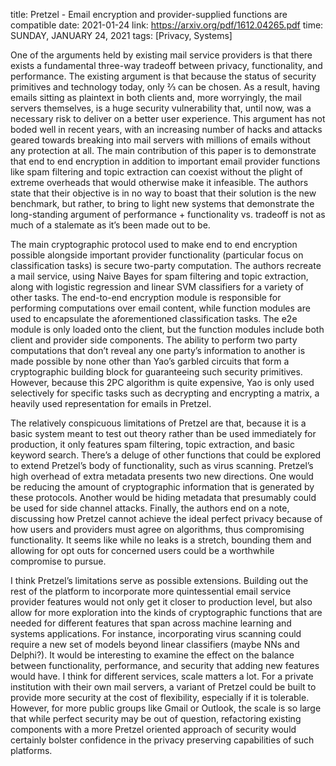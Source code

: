 title: Pretzel - Email encryption and provider-supplied functions are compatible
date: 2021-01-24
link: https://arxiv.org/pdf/1612.04265.pdf
time: SUNDAY, JANUARY 24, 2021
tags: [Privacy, Systems]

One of the arguments held by existing mail service providers is that there exists a fundamental three-way tradeoff between privacy, functionality, and performance. The existing argument is that because the status of security primitives and technology today, only ⅔ can be chosen. As a result, having emails sitting as plaintext in both clients and, more worryingly, the mail servers themselves, is a huge security vulnerability that, until now, was a necessary risk to deliver on a better user experience. This argument has not boded well in recent years, with an increasing number of hacks and attacks geared towards breaking into mail servers with millions of emails without any protection at all. The main contribution of this paper is to demonstrate that end to end encryption in addition to important email provider functions like spam filtering and topic extraction can coexist without the plight of extreme overheads that would otherwise make it infeasible. The authors state that their objective is in no way to boast that their solution is the new benchmark, but rather, to bring to light new systems that demonstrate the long-standing argument of performance + functionality vs. tradeoff is not as much of a stalemate as it’s been made out to be.

The main cryptographic protocol used to make end to end encryption possible alongside important provider functionality (particular focus on classification tasks) is secure two-party computation. The authors recreate a mail service, using Naive Bayes for spam filtering and topic extraction, along with logistic regression and linear SVM classifiers for a variety of other tasks. The end-to-end encryption module is responsible for performing computations over email content, while function modules are used to encapsulate the aforementioned classification tasks. The e2e module is only loaded onto the client, but the function modules include both client and provider side components. The ability to perform two party computations that don’t reveal any one party’s information to another is made possible by none other than Yao’s garbled circuits that form a cryptographic building block for guaranteeing such security primitives. However, because this 2PC algorithm is quite expensive, Yao is only used selectively for specific tasks such as decrypting and encrypting a matrix, a heavily used representation for emails in Pretzel.

The relatively conspicuous limitations of Pretzel are that, because it is a basic system meant to test out theory rather than be used immediately for production, it only features spam filtering, topic extraction, and basic keyword search. There’s a deluge of other functions that could be explored to extend Pretzel’s body of functionality, such as virus scanning. Pretzel’s high overhead of extra metadata presents two new directions. One would be reducing the amount of cryptographic information that is generated by these protocols. Another would be hiding metadata that presumably could be used for side channel attacks. Finally, the authors end on a note, discussing how Pretzel cannot achieve the ideal perfect privacy because of how users and providers must agree on algorithms, thus compromising functionality. It seems like while no leaks is a stretch, bounding them and allowing for opt outs for concerned users could be a worthwhile compromise to pursue.

I think Pretzel’s limitations serve as possible extensions. Building out the rest of the platform to incorporate more quintessential email service provider features would not only get it closer to production level, but also allow for more exploration into the kinds of cryptographic functions that are needed for different features that span across machine learning and systems applications. For instance, incorporating virus scanning could require a new set of models beyond linear classifiers (maybe NNs and Delphi?). It would be interesting to examine the effect on the balance between functionality, performance, and security that adding new features would have. I think for different services, scale matters a lot. For a private institution with their own mail servers, a variant of Pretzel could be built to provide more security at the cost of flexibility, especially if it is tolerable. However, for more public groups like Gmail or Outlook, the scale is so large that while perfect security may be out of question, refactoring existing components with a more Pretzel oriented approach of security would certainly bolster confidence in the privacy preserving capabilities of such platforms.
